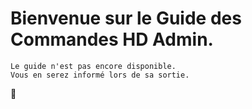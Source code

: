 # Bienvenue sur le Guide des Commandes HD Admin.

    Le guide n'est pas encore disponible.
    Vous en serez informé lors de sa sortie.

